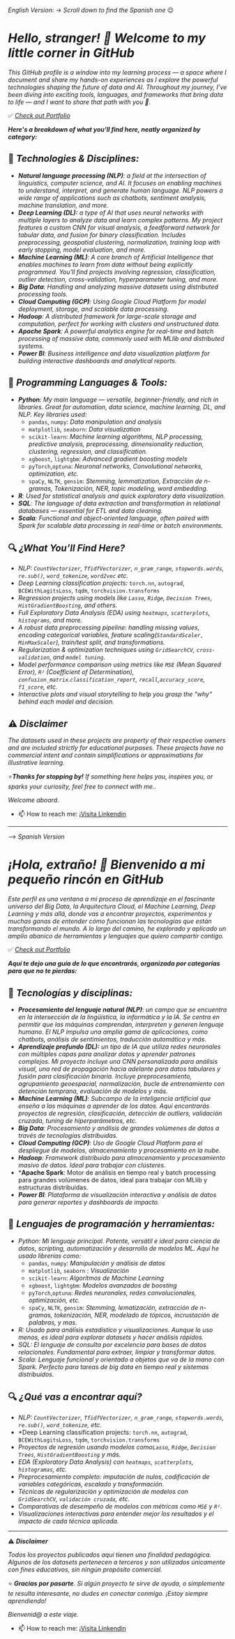 *English Version:*  -> *Scroll down to find the Spanish one* 😉

#  *Hello, stranger! 👋 Welcome to my little corner in GitHub*

*This GitHub profile is a window into my learning process — a space where I document and share my hands-on experiences as I explore the powerful technologies shaping the future of data and AI. Throughout my journey, I’ve been diving into exciting tools, languages, and frameworks that bring data to life — and I want to share that path with you 🚀.*

✅ *[Check out Portfolio](https://github.com/Oridi24/Portfolio.git)*

***Here's a breakdown of what you'll find here, neatly organized by category:***

## 🧠 *Technologies & Disciplines:*
- ***Natural language processing (NLP)**: a field at the intersection of linguistics, computer science, and AI. It focuses on enabling machines to understand, interpret, and generate human language. NLP powers a wide range of applications such as chatbots, sentiment analysis, machine translation, and more.*
- ***Deep Learning (DL):** a type of AI that uses neural networks with multiple layers to analyze data and learn complex patterns. My project features a custom CNN for visual analysis, a feedforward network for tabular data, and fusion for binary classification. Includes preprocessing, geospatial clustering, normalization, training loop with early stopping, model evaluation, and more.*
- ***Machine Learning (ML)**: A core branch of Artificial Intelligence that enables machines to learn from data without being explicitly programmed. You'll find projects involving regression, classification, outlier detection, cross-validation, hyperparameter tuning, and more.*
- ***Big Data**: Handling and analyzing massive datasets using distributed processing tools.*
- ***Cloud Computing (GCP)**: Using Google Cloud Platform for model deployment, storage, and scalable data processing.*
- ***Hadoop**: A distributed framework for large-scale storage and computation, perfect for working with clusters and unstructured data.*
- ***Apache Spark**: A powerful analytics engine for real-time and batch processing of massive data, commonly used with MLlib and distributed systems.*
- ***Power BI**: Business intelligence and data visualization platform for building interactive dashboards and analytical reports.*

## 🤖 *Programming Languages & Tools:*
- ***Python**: My main language — versatile, beginner-friendly, and rich in libraries. Great for automation, data science, machine learning, DL, and NLP. Key libraries used:*
  *  `pandas`, `numpy`: *Data manipulation and analysis*
  *  `matplotlib`, `seaborn`: *Data visualization*
  * `scikit-learn`: *Machine learning algorithms, NLP processing, predictive analysis, preprocessing, dimensionality reduction, clustering, regression, and classification.*
  * `xgboost`, `lightgbm`: *Advanced gradient boosting models*
  * `pyTorch`,`optuna`: *Neuronal networks, Convolutional networks, optimization, etc.*
  * `spaCy`, `NLTK`, `gensim`: *Stemming, lemmatization, Extracción de n-gramas, Tokenización, NER, topic modeling, word embedding.*
- ***R**: Used for statistical analysis and quick exploratory data visualization.*
- ***SQL**: The language of data extraction and transformation in relational databases — essential for ETL and data cleaning.*
- ***Scala**: Functional and object-oriented language, often paired with Spark for scalable data processing in real-time or batch environments.*
  
## 🔍 *¿What You’ll Find Here?*
- *NLP: `CountVectorizer`, `TfidfVectorizer`, `n_gram_range`, `stopwords.words`, `re.sub()`, `word_tokenize`, `word2vec` etc.*
- *Deep Learning classification projects:* `torch.nn`, `autograd`, `BCEWithLogitsLoss`, `tqdm`, `torchvision.transforms` 
- *Regression projects using models like `Lasso`, `Ridge`, `Decision Trees`, `HistGradientBoosting`, and others.*
- *Full Exploratory Data Analysis (EDA) using `heatmaps`, `scatterplots`, `histograms`, and more.*
- *A robust data preprocessing pipeline: handling missing values, encoding categorical variables, feature scaling(`StandardScaler, MinMaxScaler`), train/test split, and transformations.*
- *Regularization & optimization techniques using `GridSearchCV`, `cross-validation`, and `model tuning`.*
- *Model performance comparison using metrics like `MSE` (Mean Squared Error), `R²` (Coefficient of Determination), `confusion_matrix`.`classification_report`, `recall`,`accuracy_score`, `f1_score`, etc.*
- *Interactive plots and visual storytelling to help you grasp the "why" behind each model and decision.*
  


## ⚠️ ***Disclaimer***

*The datasets used in these projects are property of their respective owners and are included strictly for educational purposes. These projects have no commercial intent and contain simplifications or approximations for illustrative learning.*

⭐️***Thanks for stopping by!*** *If something here helps you, inspires you, or sparks your curiosity, feel free to connect with me..*

*Welcome aboard*.
- 📫 How to reach me: [¡Visita Linkendin](https://www.linkedin.com/in/orionis-di-ciaccio-168592185/) 

---

--> *Spanish Version*

# *¡Hola, extraño! 👋 Bienvenido a mi pequeño rincón en GitHub*

*Este perfil es una ventana a mi proceso de aprendizaje en el fascinante universo del Big Data, la Arquitectura Cloud, el Machine Learning, Deep Learning y más allá, donde vas a encontrar proyectos, experimentos y muchas ganas de entender cómo funcionan las tecnologías que están transformando el mundo. A lo largo del camino, he explorado y aplicado un amplio abanico de herramientas y lenguajes que quiero compartir contigo.*

✅ *[Check out Portfolio](https://github.com/Oridi24/Portfolio.git)*

***Aquí te dejo una guía de lo que encontrarás, organizada por categorías para que no te pierdas:***

## 🧠 *Tecnologías y disciplinas:*
- ***Procesamiento del lenguaje natural (NLP)**: un campo que se encuentra en la intersección de la lingüística, la informática y la IA. Se centra en permitir que las máquinas comprendan, interpreten y generen lenguaje humano. El NLP impulsa una amplia gama de aplicaciones, como chatbots, análisis de sentimientos, traducción automática y más.*
- ***Aprendizaje profundo (DL):** un tipo de IA que utiliza redes neuronales con múltiples capas para analizar datos y aprender patrones complejos. Mi proyecto incluye una CNN personalizada para análisis visual, una red de propagación hacia adelante para datos tabulares y fusión para clasificación binaria. Incluye preprocesamiento, agrupamiento geoespacial, normalización, bucle de entrenamiento con detención temprana, evaluación de modelos y más.*
- ***Machine Learning (ML)**: Subcampo de la inteligencia artificial que enseña a las máquinas a aprender de los datos. Aquí encontrarás proyectos de regresión, clasificación, detección de outliers, validación cruzada, tuning de hiperparámetros, etc.*
- ***Big Data**: Procesamiento y análisis de grandes volúmenes de datos a través de tecnologías distribuidas.*
- ***Cloud Computing (GCP)**: Uso de Google Cloud Platform para el despliegue de modelos, almacenamiento y procesamiento en la nube.*
- ***Hadoop**: Framework distribuido para almacenamiento y procesamiento masivo de datos. Ideal para trabajar con clústeres.*
- ***Apache Spark**: Motor de análisis en tiempo real y batch processing para grandes volúmenes de datos, ideal para trabajar con MLlib y estructuras distribuidas.
- ***Power BI**: Plataforma de visualización interactiva y análisis de datos para generar reportes y dashboards de impacto.*

## 🤖 *Lenguajes de programación y herramientas:*
- *Python: Mi lenguaje principal. Potente, versátil e ideal para ciencia de datos, scripting, automatización y desarrollo de modelos ML. Aquí he usado librerías como:*
  * `pandas`, `numpy`: *Manipulación y análisis de datos*
  * `matplotlib`, `seaborn` : *Visualización*
  * `scikit-learn`: *Algoritmos de Machine Learning*
  * `xgboost`, `lightgbm`: *Modelos avanzados de boosting*
  *  `pyTorch`,`optuna`: *Redes neuronales, redes convolucionales, optimización, etc.*
  * `spaCy`, `NLTK`, `gensim`: *Stemming, lematización, extracción de n-gramas, tokenización, NER, modelado de tópicos, incrustación de palabras, y mas.*
- *R: Usado para análisis estadístico y visualizaciones. Aunque lo uso menos, es ideal para explorar datasets y hacer análisis rápidos.*
- *SQL: El lenguaje de consulta por excelencia para bases de datos relacionales. Fundamental para extraer, limpiar y transformar datos.*
- *Scala: Lenguaje funcional y orientado a objetos que va de la mano con Spark. Perfecto para tareas de big data en tiempo real y sistemas distribuidos.*

## 🔍 *¿Qué vas a encontrar aquí?*
- *NLP: `CountVectorizer`, `TfidfVectorizer`, `n_gram_range`, `stopwords.words`, `re.sub()`, `word_tokenize`, etc.*
- *Deep Learning classification projects: `torch.nn`, `autograd`, `BCEWithLogitsLoss`, `tqdm`, `torchvision.transforms` 
- *Proyectos de regresión usando modelos como`Lasso`, `Ridge`, `Decision Trees`, `HistGradientBoosting` y más.*
- *EDA (Exploratory Data Analysis) con `heatmaps`, `scatterplots`, `histogramas`, etc.*
- *Preprocesamiento completo: imputación de nulos, codificación de variables categóricas, escalado y transformación.*
- *Técnicas de regularización y optimización de modelos con `GridSearchCV`, `validación cruzada`, etc.*
- *Comparativas de desempeño de modelos con métricas como `MSE` y `R²`.*
- *Visualizaciones interactivas para entender mejor los resultados y el impacto de cada técnica aplicada.*

---
 ⚠️ ***Disclaimer***

*Todos los proyectos publicados aquí tienen una finalidad pedagógica. Algunos de los datasets pertenecen a terceros y son utilizados únicamente con fines educativos, sin ningún propósito comercial.*

⭐️ ***Gracias por pasarte**. Si algún proyecto te sirve de ayuda, o simplemente te resulta interesante, no dudes en conectar conmigo. ¡Estoy siempre aprendiendo!*

*Bienvenid@ a este viaje.*
- 📫 How to reach me: [¡Visita Linkendin](https://www.linkedin.com/in/orionis-di-ciaccio-168592185/)
